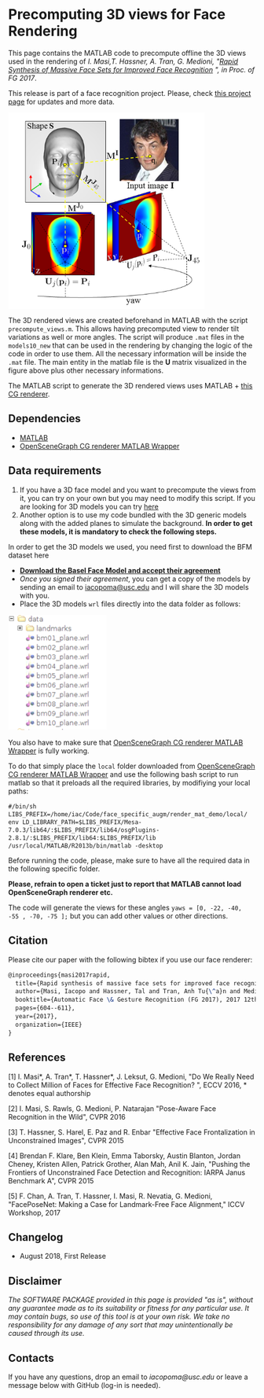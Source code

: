 Precomputing 3D views for Face Rendering
===========

This page contains the MATLAB code to precompute offline the 3D views used in the rendering of  _I. Masi,T. Hassner, A. Tran, G. Medioni, "[Rapid Synthesis of Massive Face Sets for Improved Face Recognition](https://ieeexplore.ieee.org/abstract/document/7961797/) ", in Proc. of FG 2017_.

This release is part of a face recognition project. Please, check [this project page](http://www.openu.ac.il/home/hassner/projects/augmented_faces/) for updates and more data.

<img src="../images/render_fg17.png" alt="Teaser" width="400px" align="middle" />

The 3D rendered views are created beforehand in MATLAB with the script `precompute_views.m`. This allows having precomputed view to render tilt variations as well or more angles.
The script will produce `.mat` files in the `models10_new` that can be used in the rendering by changing the logic of the code in order to use them. All the necessary information will be inside the `.mat` file. The main entity in the matlab file is the **U** matrix visualized in the figure above plus other necessary informations.

The MATLAB script to generate the 3D rendered views uses MATLAB + [this CG renderer](https://www.openu.ac.il/home/hassner/projects/poses/).

## Dependencies

* [MATLAB](http://matlab.com/)
* [OpenSceneGraph CG renderer MATLAB Wrapper](https://www.openu.ac.il/home/hassner/projects/poses//)

## Data requirements
1. If you have a 3D face model and you want to precompute the views from it, you can try on your own but you may need to modify this script. If you are looking for 3D models you can try [here](https://www.turbosquid.com/3d-model/head?synonym=human+head&sort_column=a5&sort_order=asc)
2. Another option is to use my code bundled with the 3D generic models along with the added planes to simulate the background. **In order to get these models, it is mandatory to check the following steps.**

In order to get the 3D models we used, you need first to download the BFM dataset here
- **[Download the Basel Face Model and accept their agreement](http://faces.cs.unibas.ch/bfm/main.php?nav=1-2&id=downloads)**
- *Once you signed their agreement*, you can get a copy of the models by sending an email to [iacopoma@usc.edu](mailto:iacopoma@usc.edu) and I will share the 3D models with you.
- Place the 3D models `wrl` files directly into the data folder as follows:

<img src="../images/data_3d.png" alt="data3d" width="200px" />

You also have to make sure that [OpenSceneGraph CG renderer MATLAB Wrapper](https://www.openu.ac.il/home/hassner/projects/poses//) is fully working.

To do that simply place the `local` folder downloaded from [OpenSceneGraph CG renderer MATLAB Wrapper](https://www.openu.ac.il/home/hassner/projects/poses//) and use the following bash script to run matlab so that it preloads all the required libraries, by modifiying your local paths:
```
#/bin/sh
LIBS_PREFIX=/home/iac/Code/face_specific_augm/render_mat_demo/local/
env LD_LIBRARY_PATH=$LIBS_PREFIX/Mesa-7.0.3/lib64/:$LIBS_PREFIX/lib64/osgPlugins-2.8.1/:$LIBS_PREFIX/lib64:$LIBS_PREFIX/lib /usr/local/MATLAB/R2013b/bin/matlab -desktop
```

Before running the code, please, make sure to have all the required data in the following specific folder.

**Please, refrain to open a ticket just to report that MATLAB cannot load OpenSceneGraph renderer etc.**

The code will generate the views for these angles `yaws = [0, -22, -40, -55 , -70, -75 ];` but you can add other values or other directions.


## Citation

Please cite our paper with the following bibtex if you use our face renderer:

``` latex
@inproceedings{masi2017rapid,
  title={Rapid synthesis of massive face sets for improved face recognition},
  author={Masi, Iacopo and Hassner, Tal and Tran, Anh Tu{\^a}n and Medioni, G{\'e}rard},
  booktitle={Automatic Face \& Gesture Recognition (FG 2017), 2017 12th IEEE International Conference on},
  pages={604--611},
  year={2017},
  organization={IEEE}
}
```

## References

[1] I. Masi\*, A. Tran\*, T. Hassner\*, J. Leksut, G. Medioni, "Do We Really Need to Collect Million of Faces for Effective Face Recognition? ", ECCV 2016, 
    \* denotes equal authorship

[2] I. Masi, S. Rawls, G. Medioni, P. Natarajan "Pose-Aware Face Recognition in the Wild", CVPR 2016

[3] T. Hassner, S. Harel, E. Paz and R. Enbar "Effective Face Frontalization in Unconstrained Images", CVPR 2015

[4] Brendan F. Klare, Ben Klein, Emma Taborsky, Austin Blanton, Jordan Cheney, Kristen Allen, Patrick Grother, Alan Mah, Anil K. Jain, "Pushing the Frontiers of Unconstrained Face Detection and Recognition: IARPA Janus Benchmark A", CVPR 2015

[5] F. Chan, A. Tran, T. Hassner, I. Masi, R. Nevatia, G. Medioni, "FacePoseNet: Making a Case for Landmark-Free Face Alignment," ICCV Workshop, 2017

## Changelog
- August 2018, First Release 

## Disclaimer

_The SOFTWARE PACKAGE provided in this page is provided "as is", without any guarantee made as to its suitability or fitness for any particular use. It may contain bugs, so use of this tool is at your own risk. We take no responsibility for any damage of any sort that may unintentionally be caused through its use._

## Contacts

If you have any questions, drop an email to _iacopoma@usc.edu_ or leave a message below with GitHub (log-in is needed).
